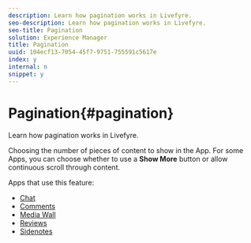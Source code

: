 ```yaml
---
description: Learn how pagination works in Livefyre.
seo-description: Learn how pagination works in Livefyre.
seo-title: Pagination
solution: Experience Manager
title: Pagination
uuid: 104ecf13-7054-45f7-9751-755591c5617e
index: y
internal: n
snippet: y
---
```


# Pagination{#pagination}

Learn how pagination works in Livefyre.

Choosing the number of pieces of content to show in the App. For some Apps, you can choose whether to use a **Show More** button or allow continuous scroll through content.

Apps that use this feature:

* [Chat](../../c-about-apps/c-chat-app/c-chat-app.md#c_chat_app) 
* [Comments](/help/using/c-about-apps/c-comments/c-comments.md) 
* [Media Wall](../../c-about-apps/c-media-wall-app/c-media-wall-app.md#c_media_wall_app) 
* [Reviews](../../c-about-apps/c-reviews-app/c-reviews-app.md#c_reviews_app) 
* [Sidenotes](../../c-about-apps/c-sidenotes-app/c-sidenotes-app.md#c_sidenotes_app)

